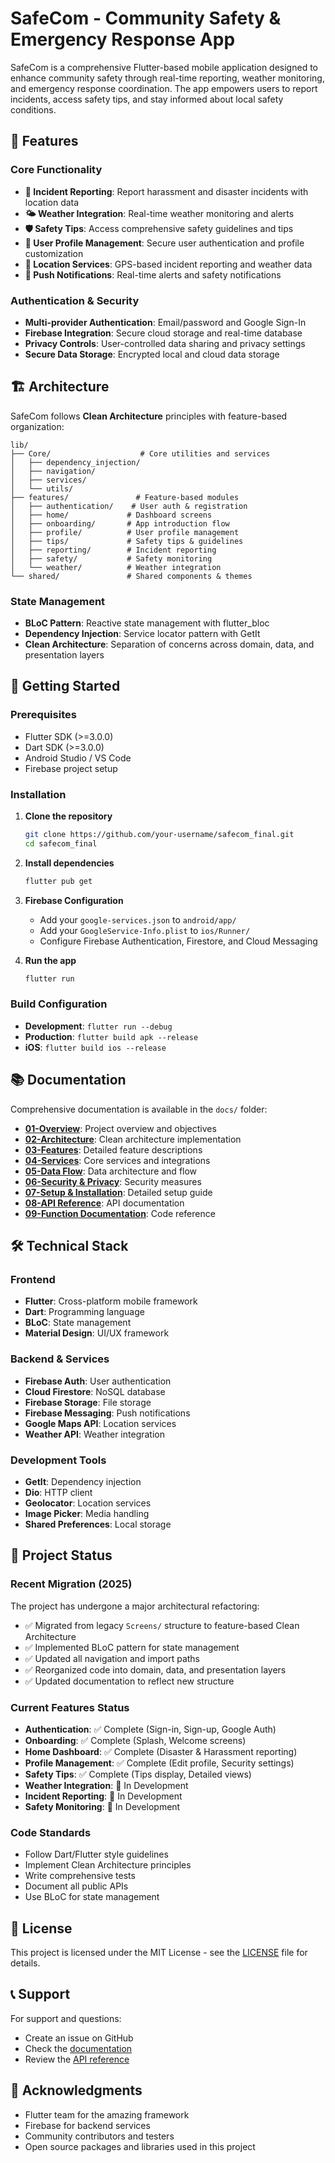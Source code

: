 # SafeCom - Community Safety & Emergency Response App

SafeCom is a comprehensive Flutter-based mobile application designed to enhance community safety through real-time reporting, weather monitoring, and emergency response coordination. The app empowers users to report incidents, access safety tips, and stay informed about local safety conditions.

## 🌟 Features

### Core Functionality
- **🚨 Incident Reporting**: Report harassment and disaster incidents with location data
- **🌤️ Weather Integration**: Real-time weather monitoring and alerts
- **🛡️ Safety Tips**: Access comprehensive safety guidelines and tips
- **👤 User Profile Management**: Secure user authentication and profile customization
- **📍 Location Services**: GPS-based incident reporting and weather data
- **🔔 Push Notifications**: Real-time alerts and safety notifications

### Authentication & Security
- **Multi-provider Authentication**: Email/password and Google Sign-In
- **Firebase Integration**: Secure cloud storage and real-time database
- **Privacy Controls**: User-controlled data sharing and privacy settings
- **Secure Data Storage**: Encrypted local and cloud data storage

## 🏗️ Architecture

SafeCom follows **Clean Architecture** principles with feature-based organization:

```
lib/
├── Core/                    # Core utilities and services
│   ├── dependency_injection/
│   ├── navigation/
│   ├── services/
│   └── utils/
├── features/               # Feature-based modules
│   ├── authentication/    # User auth & registration
│   ├── home/             # Dashboard screens
│   ├── onboarding/       # App introduction flow
│   ├── profile/          # User profile management
│   ├── tips/             # Safety tips & guidelines
│   ├── reporting/        # Incident reporting
│   ├── safety/           # Safety monitoring
│   └── weather/          # Weather integration
└── shared/               # Shared components & themes
```

### State Management
- **BLoC Pattern**: Reactive state management with flutter_bloc
- **Dependency Injection**: Service locator pattern with GetIt
- **Clean Architecture**: Separation of concerns across domain, data, and presentation layers

## 🚀 Getting Started

### Prerequisites
- Flutter SDK (>=3.0.0)
- Dart SDK (>=3.0.0)
- Android Studio / VS Code
- Firebase project setup

### Installation

1. **Clone the repository**
   ```bash
   git clone https://github.com/your-username/safecom_final.git
   cd safecom_final
   ```

2. **Install dependencies**
   ```bash
   flutter pub get
   ```

3. **Firebase Configuration**
   - Add your `google-services.json` to `android/app/`
   - Add your `GoogleService-Info.plist` to `ios/Runner/`
   - Configure Firebase Authentication, Firestore, and Cloud Messaging

4. **Run the app**
   ```bash
   flutter run
   ```

### Build Configuration
- **Development**: `flutter run --debug`
- **Production**: `flutter build apk --release`
- **iOS**: `flutter build ios --release`

## 📚 Documentation

Comprehensive documentation is available in the `docs/` folder:

- **[01-Overview](docs/01-overview.md)**: Project overview and objectives
- **[02-Architecture](docs/02-architecture.md)**: Clean architecture implementation
- **[03-Features](docs/03-features.md)**: Detailed feature descriptions
- **[04-Services](docs/04-services.md)**: Core services and integrations
- **[05-Data Flow](docs/05-data-flow.md)**: Data architecture and flow
- **[06-Security & Privacy](docs/06-security-privacy.md)**: Security measures
- **[07-Setup & Installation](docs/07-setup-installation.md)**: Detailed setup guide
- **[08-API Reference](docs/08-api-reference.md)**: API documentation
- **[09-Function Documentation](docs/09-function-documentation.md)**: Code reference

## 🛠️ Technical Stack

### Frontend
- **Flutter**: Cross-platform mobile framework
- **Dart**: Programming language
- **BLoC**: State management
- **Material Design**: UI/UX framework

### Backend & Services
- **Firebase Auth**: User authentication
- **Cloud Firestore**: NoSQL database
- **Firebase Storage**: File storage
- **Firebase Messaging**: Push notifications
- **Google Maps API**: Location services
- **Weather API**: Weather integration

### Development Tools
- **GetIt**: Dependency injection
- **Dio**: HTTP client
- **Geolocator**: Location services
- **Image Picker**: Media handling
- **Shared Preferences**: Local storage

## 🎯 Project Status

### Recent Migration (2025)
The project has undergone a major architectural refactoring:
- ✅ Migrated from legacy `Screens/` structure to feature-based Clean Architecture
- ✅ Implemented BLoC pattern for state management
- ✅ Updated all navigation and import paths
- ✅ Reorganized code into domain, data, and presentation layers
- ✅ Updated documentation to reflect new structure

### Current Features Status
- **Authentication**: ✅ Complete (Sign-in, Sign-up, Google Auth)
- **Onboarding**: ✅ Complete (Splash, Welcome screens)
- **Home Dashboard**: ✅ Complete (Disaster & Harassment reporting)
- **Profile Management**: ✅ Complete (Edit profile, Security settings)
- **Safety Tips**: ✅ Complete (Tips display, Detailed views)
- **Weather Integration**: 🔄 In Development
- **Incident Reporting**: 🔄 In Development
- **Safety Monitoring**: 🔄 In Development

### Code Standards
- Follow Dart/Flutter style guidelines
- Implement Clean Architecture principles
- Write comprehensive tests
- Document all public APIs
- Use BLoC for state management

## 📝 License

This project is licensed under the MIT License - see the [LICENSE](LICENSE) file for details.

## 📞 Support

For support and questions:
- Create an issue on GitHub
- Check the [documentation](docs/)
- Review the [API reference](docs/08-api-reference.md)

## 🎉 Acknowledgments

- Flutter team for the amazing framework
- Firebase for backend services
- Community contributors and testers
- Open source packages and libraries used in this project
